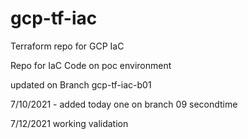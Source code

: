 # gcp-tf-iac
Terraform repo for GCP IaC

Repo for IaC Code on poc environment 

updated on Branch gcp-tf-iac-b01

7/10/2021 - added today one  on branch 09 secondtime

7/12/2021 working validation